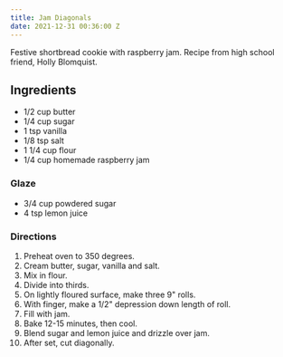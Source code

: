 ```yaml
---
title: Jam Diagonals
date: 2021-12-31 00:36:00 Z
---
```


Festive shortbread cookie with raspberry jam. Recipe from high school friend, Holly Blomquist. 

## Ingredients
* 1/2 cup butter
* 1/4 cup sugar
* 1 tsp vanilla
* 1/8 tsp salt
* 1 1/4 cup flour
* 1/4 cup homemade raspberry jam

### Glaze
* 3/4 cup powdered sugar
* 4 tsp lemon juice

### Directions
1. Preheat oven to 350 degrees.
2. Cream butter, sugar, vanilla and salt.
3. Mix in flour.
4. Divide into thirds.
5. On lightly floured surface, make three 9" rolls. 
6. With finger, make a 1/2" depression down length of roll.
7. Fill with jam. 
8. Bake 12-15 minutes, then cool.
9. Blend sugar and lemon juice and drizzle over jam. 
10. After set, cut diagonally. 
